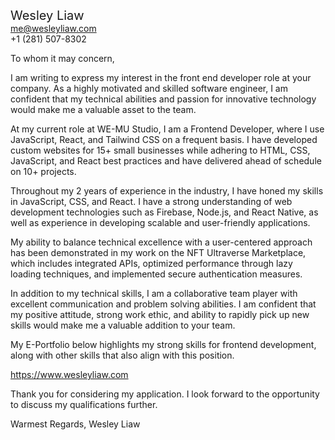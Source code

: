 <span style="font-size: 20px;">Wesley Liaw</span><br>
me@wesleyliaw.com<br>
+1 (281) 507-8302<br>  

To whom it may concern,

I am writing to express my interest in the front end developer role at your company. As a highly motivated and skilled software engineer, I am confident that my technical abilities and passion for innovative technology would make me a valuable asset to the team.

At my current role at WE-MU Studio, I am a Frontend Developer, where I use JavaScript, React, and Tailwind CSS on a frequent basis. I have developed custom websites for 15+ small businesses while adhering to HTML, CSS, JavaScript, and React best practices and have delivered ahead of schedule on 10+ projects.

Throughout my 2 years of experience in the industry, I have honed my skills in JavaScript, CSS, and React. I have a strong understanding of web development technologies such as Firebase, Node.js, and React Native, as well as experience in developing scalable and user-friendly applications.

My ability to balance technical excellence with a user-centered approach has been demonstrated in my work on the NFT Ultraverse Marketplace, which includes integrated APIs,   optimized performance through lazy loading techniques, and implemented secure authentication measures.

In addition to my technical skills, I am a collaborative team player with excellent communication and problem solving abilities. I am confident that my positive attitude, strong work ethic, and ability to rapidly pick up new skills would make me a valuable addition to your team.

My E-Portfolio below highlights my strong skills for frontend development, along with other
skills that also align with this position.

https://www.wesleyliaw.com

Thank you for considering my application. I look forward to the opportunity to discuss my qualifications further.

Warmest Regards,
Wesley Liaw

